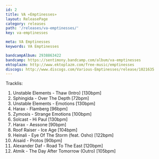 ```yaml
---
id: 2
title: VA «Emptinesses»
layout: ReleasePage
category: releases
path: '/releases/va-emptinesses/'
key: va-emptinesses

meta: VA Emptinesses
keywords: VA Emptinesses

bandcampAlbum: 2938863422
bandcamp: https://sentimony.bandcamp.com/album/va-emptinesses
ektoplazm: http://www.ektoplazm.com/free-music/emptinesses
discogs: http://www.discogs.com/Various-Emptinesses/release/1021635
---
```


Tracklis:

01. Unstable Elements - Thaw (Intro) [130bpm]
02. Sphingida - Over The Depth [72bpm]
03. Unstable Elements - Emotions [130bpm]
04. Harax - Flamberg [96bpm]
05. Zymosis - Strange Emotions [100bpm]
06. Solcast - Hi Paul [130bpm]
07. Harax - Aessone [90bpm]
08. Roof Raiser - Ice Age [104bpm]
09. Heinali - Eye Of The Storm (feat. Osho) [122bpm]
10. Aisaid - Protos [90bpm]
11. Alexander Daf - Road To The East [120bpm]
12. Atmik - The Day After Tomorrow (Outro) [105bpm]

